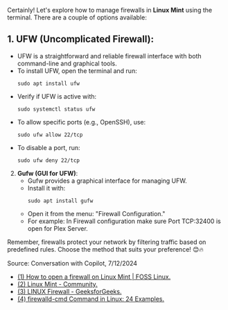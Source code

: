 Certainly! Let's explore how to manage firewalls in **Linux Mint** using the terminal. There are a couple of options available:

## 1. **UFW (Uncomplicated Firewall)**:
   - UFW is a straightforward and reliable firewall interface with both command-line and graphical tools.
   - To install UFW, open the terminal and run:
     ```
     sudo apt install ufw
     ```
   - Verify if UFW is active with:
     ```
     sudo systemctl status ufw
     ```
   - To allow specific ports (e.g., OpenSSH), use:
     ```
     sudo ufw allow 22/tcp
     ```
   - To disable a port, run:
     ```
     sudo ufw deny 22/tcp
     ```

2. **Gufw (GUI for UFW)**:
   - Gufw provides a graphical interface for managing UFW.
   - Install it with:
     ```
     sudo apt install gufw
     ```
   - Open it from the menu: "Firewall Configuration."
   - For example: In Firewall configuration make sure Port TCP:32400 is open for Plex Server.

Remember, firewalls protect your network by filtering traffic based on predefined rules. Choose the method that suits your preference! 😊🔥

Source: Conversation with Copilot, 7/12/2024
- [(1) How to open a firewall on Linux Mint | FOSS Linux.](https://www.fosslinux.com/50961/open-a-firewall-on-linux-mint.htm.)
- [(2) Linux Mint - Community.](https://community.linuxmint.com/tutorial/view/1899.)
- [(3) LINUX Firewall - GeeksforGeeks.](https://www.geeksforgeeks.org/linux-firewall/.)
- [(4) firewalld-cmd Command in Linux: 24 Examples.](https://linuxhandbook.com/firewalld-cmd/.)